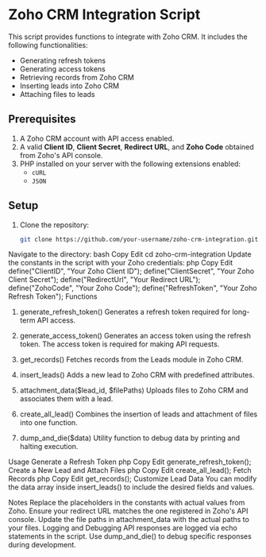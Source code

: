 # Zoho CRM Integration Script

This script provides functions to integrate with Zoho CRM. It includes the following functionalities:
- Generating refresh tokens
- Generating access tokens
- Retrieving records from Zoho CRM
- Inserting leads into Zoho CRM
- Attaching files to leads

## Prerequisites

1. A Zoho CRM account with API access enabled.
2. A valid **Client ID**, **Client Secret**, **Redirect URL**, and **Zoho Code** obtained from Zoho's API console.
3. PHP installed on your server with the following extensions enabled:
   - `cURL`
   - `JSON`

## Setup

1. Clone the repository:
   ```bash
   git clone https://github.com/your-username/zoho-crm-integration.git
Navigate to the directory:
bash
Copy
Edit
cd zoho-crm-integration
Update the constants in the script with your Zoho credentials:
php
Copy
Edit
define("ClientID", "Your Zoho Client ID");
define("ClientSecret", "Your Zoho Client Secret");
define("RedirectUrl", "Your Redirect URL");
define("ZohoCode", "Your Zoho Code");
define("RefreshToken", "Your Zoho Refresh Token");
Functions
1. generate_refresh_token()
Generates a refresh token required for long-term API access.

2. generate_access_token()
Generates an access token using the refresh token. The access token is required for making API requests.

3. get_records()
Fetches records from the Leads module in Zoho CRM.

4. insert_leads()
Adds a new lead to Zoho CRM with predefined attributes.

5. attachment_data($lead_id, $filePaths)
Uploads files to Zoho CRM and associates them with a lead.

6. create_all_lead()
Combines the insertion of leads and attachment of files into one function.

7. dump_and_die($data)
Utility function to debug data by printing and halting execution.

Usage
Generate a Refresh Token
php
Copy
Edit
generate_refresh_token();
Create a New Lead and Attach Files
php
Copy
Edit
create_all_lead();
Fetch Records
php
Copy
Edit
get_records();
Customize Lead Data
You can modify the data array inside insert_leads() to include the desired fields and values.

Notes
Replace the placeholders in the constants with actual values from Zoho.
Ensure your redirect URL matches the one registered in Zoho's API console.
Update the file paths in attachment_data with the actual paths to your files.
Logging and Debugging
API responses are logged via echo statements in the script.
Use dump_and_die() to debug specific responses during development.
